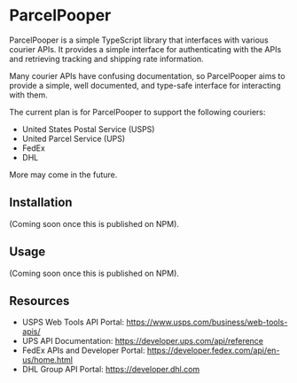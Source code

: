 # ParcelPooper

ParcelPooper is a simple TypeScript library that interfaces with various courier APIs. It provides a simple interface for authenticating with the APIs and retrieving tracking and shipping rate information.

Many courier APIs have confusing documentation, so ParcelPooper aims to provide a simple, well documented, and type-safe interface for interacting with them.

The current plan is for ParcelPooper to support the following couriers:

- United States Postal Service (USPS)
- United Parcel Service (UPS)
- FedEx
- DHL

More may come in the future.

## Installation

(Coming soon once this is published on NPM).

## Usage

(Coming soon once this is published on NPM).

## Resources

- USPS Web Tools API Portal: https://www.usps.com/business/web-tools-apis/
- UPS API Documentation: https://developer.ups.com/api/reference
- FedEx APIs and Developer Portal: https://developer.fedex.com/api/en-us/home.html
- DHL Group API Portal: https://developer.dhl.com

